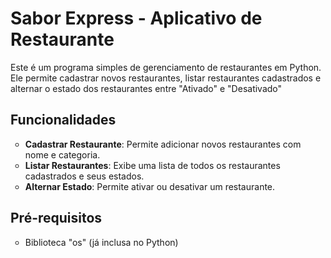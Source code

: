 <h1>Sabor Express - Aplicativo de Restaurante</h1>

<p>Este é um programa simples de gerenciamento de restaurantes em Python. Ele permite cadastrar novos restaurantes, listar restaurantes cadastrados e alternar o estado dos restaurantes entre "Ativado" e "Desativado"</p>

<h2>Funcionalidades</h2>
<ul type="circle">
    <li><strong>Cadastrar Restaurante</strong>: Permite adicionar novos restaurantes com nome e categoria.</li>
    <li><strong>Listar Restaurantes</strong>: Exibe uma lista de todos os restaurantes cadastrados e seus estados.</li>
    <li><strong>Alternar Estado</strong>: Permite ativar ou desativar um restaurante.</li>
</ul>

<h2>Pré-requisitos</h2>
<ul type="circle">
    <li>Biblioteca "os" (já inclusa no Python)</li>
</ul>
